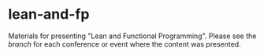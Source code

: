 # lean-and-fp
Materials for presenting "Lean and Functional Programming".  Please see the *branch* for each conference or event where the content was presented.
